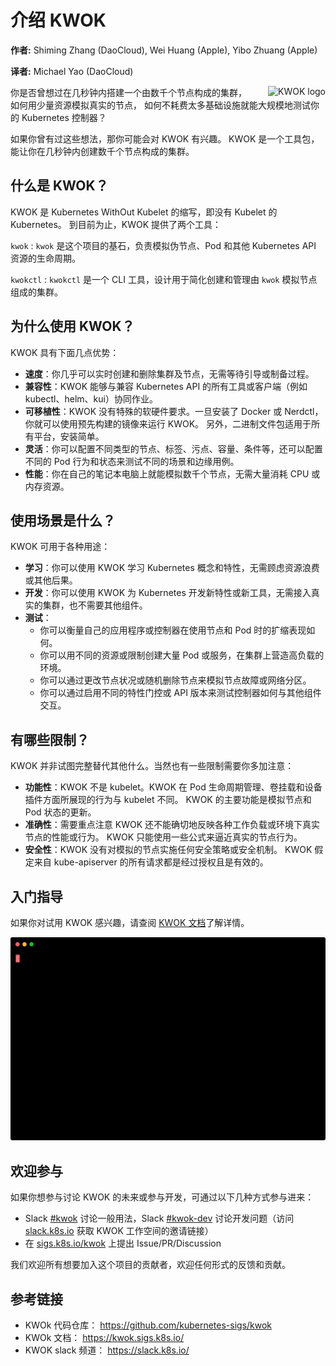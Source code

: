 
# 介绍 KWOK

**作者:** Shiming Zhang (DaoCloud), Wei Huang (Apple), Yibo Zhuang (Apple)

**译者:** Michael Yao (DaoCloud)

<img style="float: right; display: inline-block; margin-left: 2em; max-width: 15em;" src="/blogs/images/kwok.svg" alt="KWOK logo" />

你是否曾想过在几秒钟内搭建一个由数千个节点构成的集群，如何用少量资源模拟真实的节点，
如何不耗费太多基础设施就能大规模地测试你的 Kubernetes 控制器？

如果你曾有过这些想法，那你可能会对 KWOK 有兴趣。
KWOK 是一个工具包，能让你在几秒钟内创建数千个节点构成的集群。

## 什么是 KWOK？

KWOK 是 Kubernetes WithOut Kubelet 的缩写，即没有 Kubelet 的 Kubernetes。
到目前为止，KWOK 提供了两个工具：

`kwok`
: `kwok` 是这个项目的基石，负责模拟伪节点、Pod 和其他 Kubernetes API 资源的生命周期。

`kwokctl`
: `kwokctl` 是一个 CLI 工具，设计用于简化创建和管理由 `kwok` 模拟节点组成的集群。

## 为什么使用 KWOK？

KWOK 具有下面几点优势：

- **速度**：你几乎可以实时创建和删除集群及节点，无需等待引导或制备过程。
- **兼容性**：KWOK 能够与兼容 Kubernetes API 的所有工具或客户端（例如 kubectl、helm、kui）协同作业。
- **可移植性**：KWOK 没有特殊的软硬件要求。一旦安装了 Docker 或 Nerdctl，你就可以使用预先构建的镜像来运行 KWOK。
  另外，二进制文件包适用于所有平台，安装简单。
- **灵活**：你可以配置不同类型的节点、标签、污点、容量、条件等，还可以配置不同的 Pod 行为和状态来测试不同的场景和边缘用例。
- **性能**：你在自己的笔记本电脑上就能模拟数千个节点，无需大量消耗 CPU 或内存资源。

## 使用场景是什么？

KWOK 可用于各种用途：

- **学习**：你可以使用 KWOK 学习 Kubernetes 概念和特性，无需顾虑资源浪费或其他后果。
- **开发**：你可以使用 KWOK 为 Kubernetes 开发新特性或新工具，无需接入真实的集群，也不需要其他组件。
- **测试**：
    - 你可以衡量自己的应用程序或控制器在使用节点和 Pod 时的扩缩表现如何。
    - 你可以用不同的资源或限制创建大量 Pod 或服务，在集群上营造高负载的环境。
    - 你可以通过更改节点状况或随机删除节点来模拟节点故障或网络分区。
    - 你可以通过启用不同的特性门控或 API 版本来测试控制器如何与其他组件交互。

## 有哪些限制？

KWOK 并非试图完整替代其他什么。当然也有一些限制需要你多加注意：

- **功能性**：KWOK 不是 kubelet。KWOK 在 Pod 生命周期管理、卷挂载和设备插件方面所展现的行为与 kubelet 不同。
  KWOK 的主要功能是模拟节点和 Pod 状态的更新。
- **准确性**：需要重点注意 KWOK 还不能确切地反映各种工作负载或环境下真实节点的性能或行为。
  KWOK 只能使用一些公式来逼近真实的节点行为。
- **安全性**：KWOK 没有对模拟的节点实施任何安全策略或安全机制。
  KWOK 假定来自 kube-apiserver 的所有请求都是经过授权且是有效的。

## 入门指导

如果你对试用 KWOK 感兴趣，请查阅 [KWOK 文档](https://kwok.sigs.k8s.io/)了解详情。

![在终端上使用 kwokctl 的动图](./images/manage-clusters.svg)

## 欢迎参与

如果你想参与讨论 KWOK 的未来或参与开发，可通过以下几种方式参与进来：

- Slack [#kwok] 讨论一般用法，Slack [#kwok-dev] 讨论开发问题（访问 [slack.k8s.io] 获取 KWOK 工作空间的邀请链接）
- 在 [sigs.k8s.io/kwok] 上提出 Issue/PR/Discussion

我们欢迎所有想要加入这个项目的贡献者，欢迎任何形式的反馈和贡献。

## 参考链接

- KWOk 代码仓库： https://github.com/kubernetes-sigs/kwok
- KWOk 文档： https://kwok.sigs.k8s.io/
- KWOK slack 频道： https://slack.k8s.io/

[documents]: https://kwok.sigs.k8s.io/
[sigs.k8s.io/kwok]: https://sigs.k8s.io/kwok/
[#kwok]: https://kubernetes.slack.com/messages/kwok/
[#kwok-dev]: https://kubernetes.slack.com/messages/kwok-dev/
[slack.k8s.io]: https://slack.k8s.io/
